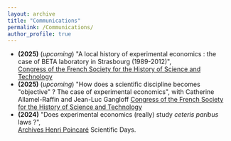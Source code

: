 ```yaml
---
layout: archive
title: "Communications"
permalink: /Communications/
author_profile: true
---
```

- **(2025)** (*upcoming*) "A local history of experimental economics : the case of BETA laboratory in Strasbourg (1989-2012)",   
[Congress of the French Society for the History of Science and Technology](https://sfhstnancy2025.sciencesconf.org/)
- **(2025)** (*upcoming*) "How does a scientific discipline becomes "objective" ? The case of experimental economics", with Catherine Allamel-Raffin and Jean-Luc Gangloff
[Congress of the French Society for the History of Science and Technology](https://sfhstnancy2025.sciencesconf.org/)
- **(2024)** "Does experimental economics (really) study *ceteris paribus* laws ?",   
[Archives Henri Poincaré](https://poincare.univ-lorraine.fr) Scientific Days.
